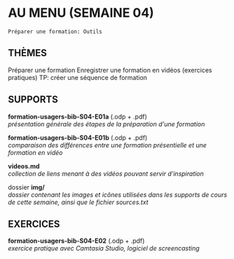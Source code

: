 # AU MENU (SEMAINE 04)

`Préparer une formation: Outils`

## THÈMES
Préparer une formation
Enregistrer une formation en vidéos (exercices pratiques)
TP: créer une séquence de formation

## SUPPORTS
**formation-usagers-bib-S04-E01a** (.odp + .pdf)<br/>
*présentation générale des étapes de la préparation d'une formation*

**formation-usagers-bib-S04-E01b** (.odp + .pdf)<br/>
*comparaison des différences entre une formation présentielle et une formation en vidéo*

**videos.md**<br/>
*collection de liens menant à des vidéos pouvant servir d'inspiration*

dossier **img/**<br/>
*dossier contenant les images et icônes utilisées dans les supports de cours de cette semaine, ainsi que le fichier sources.txt*

## EXERCICES
**formation-usagers-bib-S04-E02** (.odp + .pdf)<br/>
*exercice pratique avec Camtasia Studio, logiciel de screencasting*
